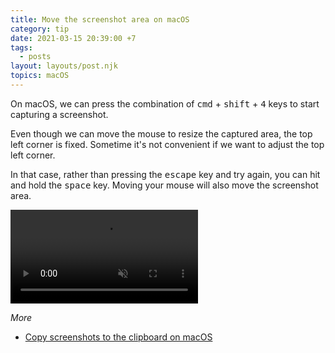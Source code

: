 ```yaml
---
title: Move the screenshot area on macOS
category: tip
date: 2021-03-15 20:39:00 +7
tags:
  - posts
layout: layouts/post.njk
topics: macOS
---
```


On macOS, we can press the combination of <kbd>cmd</kbd> + <kbd>shift</kbd> + <kbd>4</kbd> keys to start capturing a screenshot.

Even though we can move the mouse to resize the captured area, the top left corner is fixed. Sometime it's not convenient if we want to adjust the top left corner.

In that case, rather than pressing the <kbd>escape</kbd> key and try again, you can hit and hold the <kbd>space</kbd> key. Moving your mouse will also move the screenshot area.

<video loop muted controls>
    <source src="/img/move-screenshot-area.mp4" type="video/mp4">
</video>

_More_

* [Copy screenshots to the clipboard on macOS](/copy-screenshots-to-the-clipboard-on-macos.html)